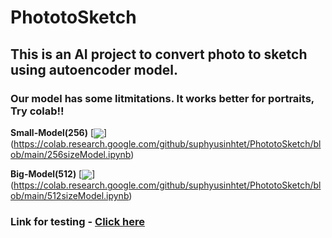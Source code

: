# PhototoSketch
## This is an AI project to convert photo to sketch using autoencoder model.

### Our model has some litmitations. It works better for portraits, Try colab!!

**Small-Model(256)**
[<img src="https://colab.research.google.com/assets/colab-badge.svg" align="center">]
(https://colab.research.google.com/github/suphyusinhtet/PhototoSketch/blob/main/256sizeModel.ipynb)

**Big-Model(512)**
[<img src="https://colab.research.google.com/assets/colab-badge.svg" align="center">]
(https://colab.research.google.com/github/suphyusinhtet/PhototoSketch/blob/main/512sizeModel.ipynb)

### Link for testing - [Click here](https://phototosketch-xj3dfvjkvye49huorlqrr7.streamlit.app/)

